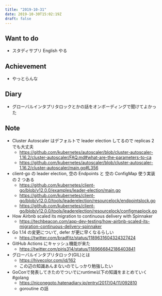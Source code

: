 ```yaml
---
title: "2019-10-31"
date: 2019-10-30T15:02:19Z
draft: false
---
```


## Want to do

* スタディサプリ English やる

## Achievement

* やっとらんな

## Diary

* グローバルインタプリタロックとかの話をオンボーディングで聞けてよかった

## Note

* Cluster Autoscaler はデフォルトで leader election してるので replicas 2 でも大丈夫
  * https://github.com/kubernetes/autoscaler/blob/cluster-autoscaler-1.16.2/cluster-autoscaler/FAQ.md#what-are-the-parameters-to-ca
  * https://github.com/kubernetes/autoscaler/blob/cluster-autoscaler-1.16.2/cluster-autoscaler/main.go#L356
* client-go の leader election, 空の Endpoints と 空の ConfigMap 使う実装の 2 つある
  * https://github.com/kubernetes/client-go/blob/v12.0.0/examples/leader-election/main.go
  * https://github.com/kubernetes/client-go/blob/v12.0.0/tools/leaderelection/resourcelock/endpointslock.go
  * https://github.com/kubernetes/client-go/blob/v12.0.0/tools/leaderelection/resourcelock/configmaplock.go
* How Airbnb scaled its migration to continuous delivery with Spinnaker
  * https://techbeacon.com/app-dev-testing/how-airbnb-scaled-its-migration-continuous-delivery-spinnaker
* Go 1.14 の変更について, defer が更に早くなるらしい
  * https://twitter.com/bradfitz/status/1189631604324327424
* GitHub Actions にキャッシュ機能が来た
  * https://twitter.com/piris314/status/1189666842186403841
* グローバルインタプリタロック(GIL)とは
  * https://hivecolor.com/id/162
  * この辺の知識あんまないのでしっかり勉強したい
* GoConで発表してきたのでついでにruntime以下の知識をまとめていく #golang
  * https://niconegoto.hatenadiary.jp/entry/2017/04/11/092810
  * goroutine の話

